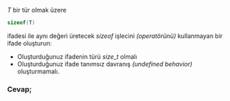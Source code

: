 _T_ bir tür olmak üzere

```C
sizeof(T)
```

ifadesi ile aynı değeri üretecek _sizeof_ işlecini _(operatörünü)_ kullanmayan bir ifade oluşturun:

- Oluşturduğunuz ifadenin türü _size_t_ olmalı
- Oluşturduğunuz ifade tanımsız davranış _(undefined behavior)_ oluşturmamalı.

### Cevap;


